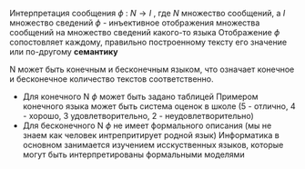Интерпретация сообщения $\phi$ : $N\to I$ , где $N$ множество сообщений, а $I$ множество сведений
$\phi$ - инъективное отображения множества сообщений на множество сведений какого-то языка
Отображение $\phi$ сопостовляет каждому, правильно построенному тексту его значение или по-другому **семантику**

N может быть конечным и бесконечным языком, что означает конечное и бесконечное количество текстов соответственно.
- Для конечного N $\phi$  может быть задано таблицей
Примером конечного языка может быть система оценок в школе (5 - отлично, 4 - хорошо, 3 удовлетворительно, 2 - неудовлетворительно)
- Для бесконечного N $\phi$ не имеет формального описания (мы не знаем как человек интрепритирует родной язык)
Информатика в основном занимается изучением исскуственных языков, которые могут быть интерпретированы формальными моделями